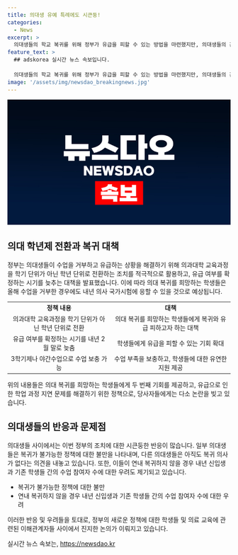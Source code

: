 ```yaml
---
title: 의대생 유예 특례에도 시큰둥!
categories:
  - News
excerpt: >
  의대생들의 학교 복귀를 위해 정부가 유급을 피할 수 있는 방법을 마련했지만, 의대생들의 관심은 없는 상황. 현재 휴학 중인 의대생은 전체의 60%가 넘을 것으로 보이며, 정부는 학년제로 바뀌면 유급 여부 결정이 늦춰지며 3학기제나 야간수업으로 수업 보충 가능하게 했으나 의대생들은 여전히 복귀 의사 없는 듯. 이에 내년 의대 국가시험도 추가로 실시될 예정이지만, 관련된 우려와 지적도 나오고 있음.
feature_text: >
  ## adskorea 실시간 뉴스 속보입니다.

  의대생들의 학교 복귀를 위해 정부가 유급을 피할 수 있는 방법을 마련했지만, 의대생들의 관심은 없는 상황. 현재 휴학 중인 의대생은 전체의 60%가 넘을 것으로 보이며, 정부는 학년제로 바뀌면 유급 여부 결정이 늦춰지며 3학기제나 야간수업으로 수업 보충 가능하게 했으나 의대생들은 여전히 복귀 의사 없는 듯. 이에 내년 의대 국가시험도 추가로 실시될 예정이지만, 관련된 우려와 지적도 나오고 있음.
image: '/assets/img/newsdao_breakingnews.jpg'
---
```


<p><img src="/assets/img/newsdao_breakingnews.jpg" alt="adskorea 속보" /></p>

<h2 data-ke-size="size26">의대 학년제 전환과 복귀 대책</h2>

<p data-ke-size="size16">정부는 의대생들이 수업을 거부하고 유급하는 상황을 해결하기 위해 의과대학 교육과정을 학기 단위가 아닌 학년 단위로 전환하는 조치를 적극적으로 활용하고, 유급 여부를 확정하는 시기를 늦추는 대책을 발표했습니다. 이에 따라 의대 복귀를 희망하는 학생들은 올해 수업을 거부한 경우에도 내년 의사 국가시험에 응할 수 있을 것으로 예상됩니다. </p>

<table>
  <tr>
    <td style="text-align: center; height: 17px;"><b>정책 내용</b></td>
    <td style="text-align: center; height: 17px;"><b>대책</b>
</td>
  </tr>
  <tr>
    <td style="text-align: center; height: 17px;">의과대학 교육과정을 학기 단위가 아닌 학년 단위로 전환</td>
    <td style="text-align: center; height: 17px;">의대 복귀를 희망하는 학생들에게 복귀와 유급 피하고자 하는 대책</td>
  </tr>
  <tr>
    <td style="text-align: center; height: 17px;">유급 여부를 확정하는 시기를 내년 2월 말로 늦춤</td>
    <td style="text-align: center; height: 17px;">학생들에게 유급을 피할 수 있는 기회 확대</td>
  </tr>
  <tr>
    <td style="text-align: center; height: 17px;">3학기제나 야간수업으로 수업 보충 가능</td>
    <td style="text-align: center; height: 17px;">수업 부족을 보충하고, 학생들에 대한 유연한 지원 제공</td>
  </tr>
</table>

<p data-ke-size="size16">위의 내용들은 의대 복귀를 희망하는 학생들에게 두 번째 기회를 제공하고, 유급으로 인한 학업 과정 지연 문제를 해결하기 위한 정책으로, 당사자들에게는 다소 논란을 빚고 있습니다. </p>

<h2 data-ke-size="size26">의대생들의 반응과 문제점</h2>

<p data-ke-size="size16">의대생들 사이에서는 이번 정부의 조치에 대한 시큰둥한 반응이 많습니다. 일부 의대생들은 복귀가 불가능한 정책에 대한 불만을 나타내며, 다른 의대생들은 아직도 복귀 의사가 없다는 의견을 내놓고 있습니다. 또한, 이들이 연내 복귀하지 않을 경우 내년 신입생과 기존 학생들 간의 수업 참여자 수에 대한 우려도 제기되고 있습니다.</p>

<ul>
  <li>복귀가 불가능한 정책에 대한 불만</li>
  <li>연내 복귀하지 않을 경우 내년 신입생과 기존 학생들 간의 수업 참여자 수에 대한 우려</li>
</ul>

<p data-ke-size="size16">이러한 반응 및 우려들을 토대로, 정부의 새로운 정책에 대한 학생들 및 의료 교육에 관련된 이해관계자들 사이에서 진지한 논의가 이뤄지고 있습니다.</p>
실시간 뉴스 속보는, <a href="https://newsdao.kr" rel="dofollow">https://newsdao.kr</a>


